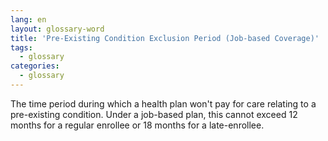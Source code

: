```yaml
---
lang: en
layout: glossary-word
title: 'Pre-Existing Condition Exclusion Period (Job-based Coverage)'
tags:
  - glossary
categories:
  - glossary
---
```

The time period during which a health plan won't pay for care relating to a pre-existing condition. Under a job-based plan, this cannot exceed 12 months for a regular enrollee or 18 months for a late-enrollee.

<script>$('#header .btn-lang').remove();</script>
